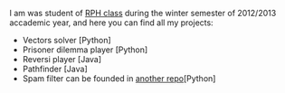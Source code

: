 I am was student of <a href="http://cw.felk.cvut.cz/doku.php/courses/a4b99rph/start">RPH class</a> during the winter semester of 2012/2013 accademic year, and here you can find all my projects:
<ul>
<li>Vectors solver [Python]</li>
<li>Prisoner dilemma player [Python]</li>
<li>Reversi player [Java]</li>
<li>Pathfinder [Java]</li>
<li>Spam filter can be founded in <a href="https://github.com/il-vladislav/SpamFilter">another repo</a>[Python]</li>
</ul>